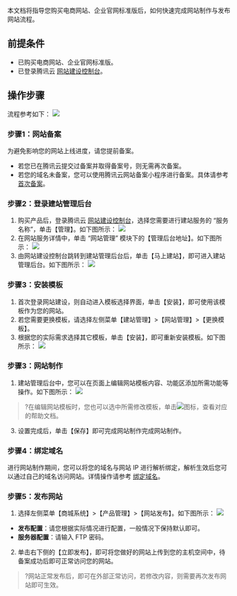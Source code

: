 本文档将指导您购买电商网站、企业官网标准版后，如何快速完成网站制作与发布网站流程。

## 前提条件
- 已购买电商网站、企业官网标准版。
- 已登录腾讯云 [网站建设控制台](https://console.cloud.tencent.com/wds)。

## 操作步骤
流程参考如下：
![](https://main.qcloudimg.com/raw/74fd670f09c1a87d74a2156028754f30.png)

### 步骤1：网站备案
为避免影响您的网站上线进度，请您提前备案。
- 若您已在腾讯云提交过备案并取得备案号，则无需再次备案。
- 若您的域名未备案，您可以使用腾讯云网站备案小程序进行备案。具体请参考 [首次备案](https://cloud.tencent.com/document/product/243/37402)。

### 步骤2：登录建站管理后台
1. 购买产品后，登录腾讯云 [网站建设控制台](https://console.cloud.tencent.com/wds)，选择您需要进行建站服务的 “服务名称”，单击【管理】。如下图所示：
![](https://main.qcloudimg.com/raw/d7d5c167d4e1a17b6029c8989ccf0dee.png)
2. 在网站服务详情中，单击 “网站管理” 模块下的【管理后台地址】。如下图所示：
![](https://main.qcloudimg.com/raw/63bff6fc75af81b1a23983fecc5b4faa.png)
3. 由网站建设控制台跳转到建站管理后台后，单击【马上建站】，即可进入建站管理后台。如下图所示：
 ![](https://main.qcloudimg.com/raw/161d58ba9f89cd1cccc0b050916fccc3.png)
 
### 步骤3：安装模板
1. 首次登录网站建设，则自动进入模板选择界面，单击【安装】，即可使用该模板作为您的网站。
2. 若您需要更换模板，请选择左侧菜单【建站管理】>【网站管理】>【更换模板】。
3. 根据您的实际需求选择其它模板，单击【安装】，即可重新安装模板。如下图所示：
![](https://main.qcloudimg.com/raw/d8b14de756a7bcce612276e73bbc6714.png)

### 步骤3：网站制作
1. 建站管理后台中，您可以在页面上编辑网站模板内容、功能区添加所需功能等操作。如下图所示：
![](https://main.qcloudimg.com/raw/9bba973d6b483068894c9f613dc9f15a.png)
>?在编辑网站模板时，您也可以选中所需修改模板，单击![](https://main.qcloudimg.com/raw/f73656a774cef0a1bb40debbb5783813.png)图标，查看对应的帮助文档。
3. 设置完成后，单击【保存】即可完成网站制作完成网站制作。

### 步骤4：绑定域名
进行网站制作期间，您可以将您的域名与网站 IP 进行解析绑定，解析生效后您可以通过自己的域名访问网站。详情操作请参考 [绑定域名](https://cloud.tencent.com/document/product/1276/48482)。

### 步骤5：发布网站
1. 选择左侧菜单【商城系统】>【产品管理】>【网站发布】。如下图所示：
![](https://main.qcloudimg.com/raw/d366c823705374c0a9865212d29a9530.png)
 - **发布配置**：请您根据实际情况进行配置，一般情况下保持默认即可。
 - **服务器配置**：请输入 FTP 密码。
2. 单击右下侧的【立即发布】，即可将您做好的网站上传到您的主机空间中，待备案成功后即可正常访问您的网站。
>?网站正常发布后，即可在外部正常访问，若修改内容，则需要再次发布网站即可生效。

 

